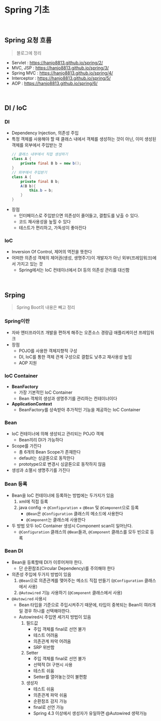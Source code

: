 # Spring 기초

<br>

## Spring 요청 흐름

> 블로그에 정리

- Servlet : https://hanjo8813.github.io/spring/2/
- MVC, JSP : https://hanjo8813.github.io/spring/3/
- Spring MVC : https://hanjo8813.github.io/spring/4/
- Interceptor : https://hanjo8813.github.io/spring/5/
- AOP : https://hanjo8813.github.io/spring/6/

<br>

## DI / IoC

### DI

- Dependency Injection, 의존성 주입
- 특정 객체를 사용해야 할 때 클래스 내에서 객체를 생성하는 것이 아닌, 이미 생성된 객체를 외부에서 주입받는 것
    ```java
    // 클래스 내부에서 직접 생성하기
    class A {
        private final B b = new b();
    }
    // 외부에서 주입받기
    class A {
        private final B b;
        A(B b){
            this.b = b;
        }
    }
    ```
- 장점
    - 인터페이스로 주입받으면 의존성이 줄어들고, 결합도를 낮출 수 있다.
    - 코드 재사용성을 높힐 수 있다
    - 테스트가 편리하고, 가독성이 좋아진다

### IoC

- Inversion Of Control, 제어의 역전을 뜻한다
- 어떠한 의존성 객체의 제어권(생성, 생명주기)이 개발자가 아닌 외부(프레임워크)에서 가지고 있는 것
    - Spring에서는 IoC 컨테이너에서 DI 등의 의존성 관리를 대신함

<br>

## Srping
> Spring Boot의 내용은 빼고 정리

### Spring이란

- 자바 엔터프라이즈 개발을 편하게 해주는 오픈소스 경량급 애플리케이션 프레임워크
- 장점
    - POJO를 사용한 객체지향적 구성
    - DI, IoC를 통한 객체 관계 구성으로 결합도 낮추고 재사용성 높임
    - AOP 지원

### IoC Container

- **BeanFactory**
    - 가장 기본적인 IoC Container
    - Bean 객체의 생성과 생명주기를 관리하는 컨테이너이다
- **ApplicationContext**
    - BeanFactory를 상속받아 추가적인 기능을 제공하는 IoC Container

### Bean

- IoC 컨테이너에 의해 생성되고 관리되는 POJO 객체 
    - Bean끼리 DI가 가능하다
- Scope를 가진다
    - 총 6개의 Bean Scope가 존재한다
    - default는 싱글톤으로 동작한다
    - prototype으로 변경시 싱글톤으로 동작하지 않음
- 생성과 소멸시 생명주기를 가진다

### Bean 등록

- Bean을 IoC 컨테이너에 등록하는 방법에는 두가지가 있음
    1. xml에 직접 등록
    2. java config -> `@Configuration` + `@Bean` 및 `@Component`으로 등록
        - `@Bean`은 `@Configuration` 클래스의 메소드에 사용한다
        - `@Component`는 클래스에 사용한다
- 두 방법 모두 IoC Container 생성시 Component scan이 일어난다.
    - `@Configuration` 클래스의 `@Bean`들과, `@Component` 클래스를 모두 빈으로 등록
    <!-- - Spring Boot의 경우 `@SpringBootApplication`에 스캔이 내장되어 있음 -->

### Bean DI

- Bean을 등록할때 DI가 이루어져야 한다.
    - 단 순환참조(Circular Dependency)를 주의해야 한다
- 의존성 주입에 두가지 방법이 있음
    1. `@Bean`으로 의존관계를 맺어주는 메소드 직접 만들기 (`@Configuration` 클래스에서 사용)
    2. `@Autowired` 기능 사용하기 (`@Component` 클래스에서 사용)
- `@Autowired` 사용시
    - Bean 타입을 기준으로 주입시켜주기 때문에, 타입이 중복되는 Bean이 여러개일 경우 하나를 선택해야한다.
    - Autowired시 주입엔 세가지 방법이 있음
        1. 필드값
            - 주입 객체를 final로 선언 불가
            - 테스트 어려움
            - 의존관계 파악 어려움
            - SRP 위반함
        2. Setter
            - 주입 객체를 final로 선언 불가
            - 선택적 DI 구현시 사용
            - 테스트 쉬움
            - Setter를 열어놓는것이 불편함
        3. 생성자
            - 테스트 쉬움
            - 의존관계 파악 쉬움
            - 순환참조 감지 가능
            - final로 선언 가능
            - Spring 4.3 이상에서 생성자가 유일하면 @Autowired 생략가능

<br>
